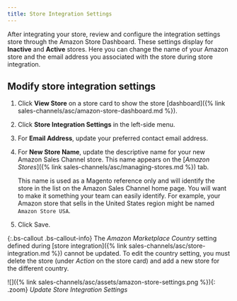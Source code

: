 ```yaml
---
title: Store Integration Settings
---
```



After integrating your store, review and configure the integration settings store through the Amazon Store Dashboard. These settings display for **Inactive** and **Active** stores. Here you can change the name of your Amazon store and the email address you associated with the store during store integration.

## Modify store integration settings

1. Click **View Store** on a store card to show the store [dashboard]({% link sales-channels/asc/amazon-store-dashboard.md %}).

1. Click **Store Integration Settings** in the left-side menu.

1. For **Email Address**, update your preferred contact email address.

1. For **New Store Name**, update the descriptive name for your new Amazon Sales Channel store. This name appears on the [_Amazon Stores_]({% link sales-channels/asc/managing-stores.md %}) tab.

    This name is used as a Magento reference only and will identify the store in the list on the Amazon Sales Channel home page. You will want to make it something your team can easily identify. For example, your Amazon store that sells in the United States region might be named `Amazon Store USA`.

1. Click <span class="btn">Save</span>.

{:.bs-callout .bs-callout-info}
The _Amazon Marketplace Country_ setting defined during [store integration]({% link sales-channels/asc/store-integration.md %}) cannot be updated. To edit the country setting, you must delete the store (under _Action_ on the store card) and add a new store for the different country.

![]({% link sales-channels/asc/assets/amazon-store-settings.png %}){: .zoom}
_Update Store Integration Settings_
